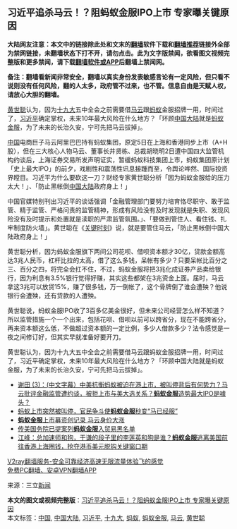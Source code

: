  <h2>习近平追杀马云！？阻蚂蚁金服IPO上市 专家曝关键原因</h2> <p class="notice"><b>大陆网友注意：本文中的链接除此处和文末的<a href="https://github.com/bannedbook/fanqiang" >翻墙</a>软件下载和<a href="https://github.com/killgcd/justmysocks/blob/master/README.md">翻墙推荐</a>链接外全部为禁网链接，未翻墙状态下打不开，请勿点击。此为文字版禁闻，欲看图文视频完整版和更多禁闻，请下载<a href="https://github.com/bannedbook/fanqiang">翻墙软件或APP</a>后翻墙上禁闻网。</p><p>备注：翻墙看新闻非常安全，翻墙以真实身份发表敏感言论有一定风险，但只看不说则没有任何风险，翻的人太多，政府管不过来，也不管。信息自由是天赋人权，请放心大胆的翻墙。</b></p>  <div class="entry"> <p id="summary"><a href="https://www.bannedbook.org/bnews/tag/%e9%bb%84%e4%b8%96%e8%81%aa/" class="st_tag internal_tag" rel="tag" title="标签 黄世聪 下的日志">黄世聪</a>认为，因为<a href="https://www.bannedbook.org/bnews/tag/%e5%8d%81%e4%b9%9d%e5%a4%a7/" class="st_tag internal_tag" rel="tag" title="标签 十九大 下的日志">十九大</a>五中全会之前需要借<a href="https://www.bannedbook.org/bnews/tag/%e9%a9%ac%e4%ba%91/" class="st_tag internal_tag" rel="tag" title="标签 马云 下的日志">马云</a>跟<a href="https://www.bannedbook.org/bnews/tag/%e8%9a%82%e8%9a%81/" class="st_tag internal_tag" rel="tag" title="标签 蚂蚁 下的日志">蚂蚁</a>金服招牌一用，时间过了，<a href="https://www.bannedbook.org/bnews/tag/%e4%b9%a0%e8%bf%91%e5%b9%b3/" class="st_tag internal_tag" rel="tag" title="标签 习近平 下的日志">习近平</a>确定掌权，未来10年最大风险在什么地方？「环顾<span class='wp_keywordlink_affiliate'><a href="https://www.bannedbook.org/" title="中国" target="_blank">中国</a></span><span class='wp_keywordlink_affiliate'><a href="https://www.bannedbook.org/" title="大陆" target="_blank">大陆</a></span>就是<a href="https://www.bannedbook.org/bnews/tag/%E8%9A%82%E8%9A%81%E9%87%91%E6%9C%8D/" class="st_tag internal_tag" rel="tag" title="标签 蚂蚁金服 下的日志">蚂蚁金服</a>，为了未来的长治久安，宁可先把马云拔掉」。</p> <p id="conimg"></p>  <p><a href="https://www.bannedbook.org/bnews/tag/%E4%B8%AD%E5%9B%BD/" class="st_tag internal_tag" rel="tag" title="标签 中国 下的日志">中国</a>电商巨子马云阿里巴巴持有蚂蚁集团，原定5日在上海和香港同步上市（A+H股），但在三大核心人物马云、董事长井贤栋、总裁胡晓明2日遭中国四大监管机构约谈后，上海证券交易所发声明证实，暂缓蚂蚁科技集团上市，蚂蚁集团原计划「史上最大IPO」的前夕，戏剧性和震荡性讯息接踵而至，令舆论哗然、国际投资界瞠目。习近平为什么要砍这一刀？财经专家黄世聪分析「因为蚂蚁金服给的压力太大！」、「防止黑帐倒<a href="https://www.bannedbook.org/bnews/tag/%e4%b8%ad%e5%9b%bd%e5%a4%a7%e9%99%86/" class="st_tag internal_tag" rel="tag" title="标签 中国大陆 下的日志">中国大陆</a>政府身上！」</p> <p>中国官媒特别刊出习近平的谈话强调「金融管理部门要努力培育恪尽职守、敢于监管、精于监管、严格问责的监管精神，形成有风险没有及时发现就是失职、发现风险没有及时提示和处置就是渎职的严肃监管氛围。」、「要做到管住人、看住钱、扎牢制度防火墙」。黄世聪在《<span class='wp_keywordlink'><a href="https://www.bannedbook.org/forum2/topic151.html" title="关键时刻：李鹏日记" target="_blank">关键时刻</a></span>》说，就是要管住马云，「防止黑帐倒中国大陆政府身上！」</p>  <p>黄世聪分析，因为蚂蚁金服旗下两间公司花呗、借呗资本额才30亿，贷款金额高达3兆人民币，杠杆比拉的太高，借了这么多钱，呆帐有多少？只要呆帐比百分之三、百分之四，将完全会扛不住，不过，蚂蚁金服将把3兆化成证券产品卖给银行，因为利息有3.5%银行觉得好赚，其实这些都架在3兆资金上面。届时，马云拿这3兆可以放贷15%，赚了很多钱，万一倒帐了，这个骨牌倒了谁会遭殃？他说银行会遭殃，还有贷款的人遭殃。</p> <p>黄世聪说，蚂蚁金服IPO收了3百多亿美金很好，但未来公司经营怎么样不知道？所以监管措施一个一个出来，包括花呗、借呗以前可以跨省分，现在不能跨省分，再来资本额这么低，不做超过资本额的一定比例，多少人借款多少？法令感觉是一夜之间修订好，但其实早就准备好要开刀。</p>  <p>黄世聪认为，因为十九大五中全会之前需要借马云跟蚂蚁金服招牌一用，时间过了，习近平确定掌权，未来10年最大风险在什么地方？「环顾中国大陆就是蚂蚁金服，为了未来的长治久安，宁可先把马云拔掉」。</p> <ul class='op-related-articles' title='相关阅读'> <li><a href='https://www.bannedbook.org/bnews/bannedvideo/20201105/1426426.html' target='_blank'>谢田 (3)：(中文字幕）中美抗衡蚂蚁被迫在港上市，被叫停背后有何势力？马云批评金融监管遭约谈，被拒上市与美大选关系？<b>蚂蚁金服</b>造势最大IPO是噱头？</a></li> <li><a href='https://www.bannedbook.org/bnews/headline/20201104/1425224.html' target='_blank'>蚂蚁上市突然被叫停，官民争斗使<b>蚂蚁金服</b>秒变“马已经服”</a></li> <li><a href='https://www.bannedbook.org/bnews/headline/20201027/1421288.html' target='_blank'><b>蚂蚁金服</b>上市募资创记录 马云身价大涨</a></li> <li><a href='https://www.bannedbook.org/bnews/bannedvideo/20201015/1414230.html' target='_blank'>传美国务院已提案列<b>蚂蚁金服</b>入贸易黑名单</a></li> <li><a href='https://www.bannedbook.org/bnews/cbnews/20201009/1410755.html' target='_blank'>江峰：总加速师和狗，于谦的段子里的李莲英和狗是谁？<b>蚂蚁金服</b>逃离美国前往香港上海圈钱，抢夺港币美元脱钩关键窗口期</a></li> </ul> <p class="texttj"> <a href="https://www.bannedbook.org/forum23/topic22702.html" target="_blank">V2ray翻墙服务-安全可靠经济高速无限流量体验飞的感觉</a><br/> <a href="https://github.com/bannedbook/fanqiang/wiki/%E7%A6%81%E9%97%BB%E7%BD%91%E5%AE%89%E5%8D%93%E7%BF%BB%E5%A2%99%E6%96%B0%E9%97%BBAPP" target="_blank">免费PC翻墙、安卓VPN翻墙APP</a></p><p> 来源：三立<span class='wp_keywordlink_affiliate'><a href="https://www.bannedbook.org/" title="新闻">新闻</a></span> </p><a name='sharetosocial'></a>       <div><b>本文的图文或视频完整版</b>：<a href='https://www.bannedbook.org/bnews/finance/20201106/1426527.html'>习近平追杀马云！？阻蚂蚁金服IPO上市 专家曝关键原因</a></div>  </div><!--END ENTRY--> <div class="postfooter"> <div>本文标签：<a href="https://www.bannedbook.org/bnews/tag/%E4%B8%AD%E5%9B%BD/" rel="tag">中国</a>, <a href="https://www.bannedbook.org/bnews/tag/%e4%b8%ad%e5%9b%bd%e5%a4%a7%e9%99%86/" rel="tag">中国大陆</a>, <a href="https://www.bannedbook.org/bnews/tag/%e4%b9%a0%e8%bf%91%e5%b9%b3/" rel="tag">习近平</a>, <a href="https://www.bannedbook.org/bnews/tag/%e5%8d%81%e4%b9%9d%e5%a4%a7/" rel="tag">十九大</a>, <a href="https://www.bannedbook.org/bnews/tag/%e8%9a%82%e8%9a%81/" rel="tag">蚂蚁</a>, <a href="https://www.bannedbook.org/bnews/tag/%E8%9A%82%E8%9A%81%E9%87%91%E6%9C%8D/" rel="tag">蚂蚁金服</a>, <a href="https://www.bannedbook.org/bnews/tag/%e9%a9%ac%e4%ba%91/" rel="tag">马云</a>, <a href="https://www.bannedbook.org/bnews/tag/%e9%bb%84%e4%b8%96%e8%81%aa/" rel="tag">黄世聪</a></div>  </div><!--END POSTFOOTER--> 